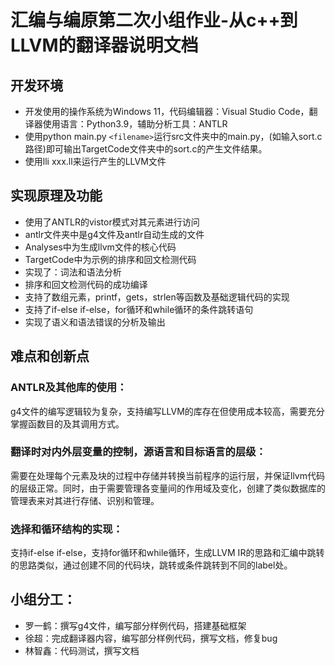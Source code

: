 # 汇编与编原第二次小组作业-从c++到LLVM的翻译器说明文档

## 开发环境

* 开发使用的操作系统为Windows 11，代码编辑器：Visual Studio Code，翻译器使用语言：Python3.9，辅助分析工具：ANTLR
* 使用python main.py `<filename>`运行src文件夹中的main.py，(如输入sort.c路径)即可输出TargetCode文件夹中的sort.c的产生文件结果。
* 使用lli xxx.ll来运行产生的LLVM文件

## 实现原理及功能

* 使用了ANTLR的vistor模式对其元素进行访问
* antlr文件夹中是g4文件及antlr自动生成的文件
* Analyses中为生成llvm文件的核心代码
* TargetCode中为示例的排序和回文检测代码
* 实现了：词法和语法分析
* 排序和回文检测代码的成功编译
* 支持了数组元素，printf，gets，strlen等函数及基础逻辑代码的实现
* 支持了if-else if-else，for循环和while循环的条件跳转语句
* 实现了语义和语法错误的分析及输出

## 难点和创新点

### ANTLR及其他库的使用：

g4文件的编写逻辑较为复杂，支持编写LLVM的库存在但使用成本较高，需要充分掌握函数目的及其调用方式。

### 翻译时对内外层变量的控制，源语言和目标语言的层级：

需要在处理每个元素及块的过程中存储并转换当前程序的运行层，并保证llvm代码的层级正常。同时，由于需要管理各变量间的作用域及变化，创建了类似数据库的管理表来对其进行存储、识别和管理。

### 选择和循环结构的实现：

支持if-else if-else，支持for循环和while循环，生成LLVM IR的思路和汇编中跳转的思路类似，通过创建不同的代码块，跳转或条件跳转到不同的label处。



## 小组分工：

* 罗一鹤：撰写g4文件，编写部分样例代码，搭建基础框架
* 徐超：完成翻译器内容，编写部分样例代码，撰写文档，修复bug
* 林智鑫：代码测试，撰写文档
